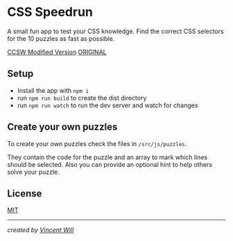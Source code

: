# CSS Speedrun

A small fun app to test your CSS knowledge. Find the correct CSS selectors for the 10 puzzles as fast as possible.

[CCSW Modified Version](https://ccsw-csd.github.io/kata-css-speedrun/)
[ORIGINAL](https://css-speedrun.netlify.app)

## Setup

- Install the app with `npm i`
- run `npm run build` to create the dist directory
- run `npm run watch` to run the dev server and watch for changes


## Create your own puzzles

To create your own puzzles check the files in `/src/js/puzzles`.

They contain the code for the puzzle and an array to mark which lines should be selected.
Also you can provide an optional hint to help others solve your puzzle.

## License

[MIT](https://choosealicense.com/licenses/mit/)

---

*created by [Vincent Will](https://wweb.dev/)*
